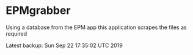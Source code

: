 # EPMgrabber
Using a database from the EPM app this application scrapes the files as required


Latest backup: Sun Sep 22 17:35:02 UTC 2019

